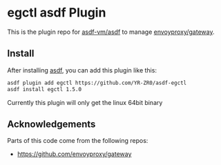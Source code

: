 # egctl asdf Plugin
This is the plugin repo for [asdf-vm/asdf](https://github.com/asdf-vm/asdf.git) to manage [envoyproxy/gateway](https://github.com/envoyproxy/gateway.git).

## Install

After installing [asdf](https://github.com/asdf-vm/asdf),
you can add this plugin like this:

```bash
asdf plugin add egctl https://github.com/YR-ZR0/asdf-egctl
asdf install egctl 1.5.0
```

Currently this plugin will only get the linux 64bit binary

## Acknowledgements
Parts of this code come from the following repos:
- https://github.com/envoyproxy/gateway
